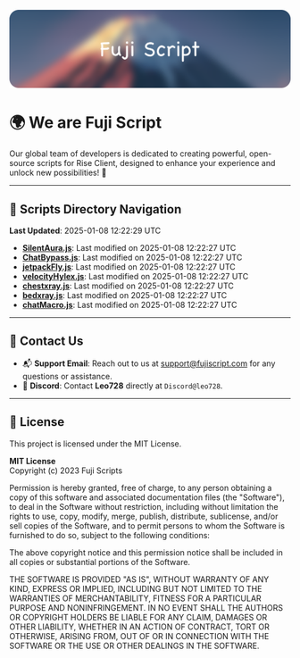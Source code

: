 ![Banner](.github/b.webp)

# 🌍 **We are Fuji Script**

Our global team of developers is dedicated to creating powerful, open-source scripts for Rise Client, designed to enhance your experience and unlock new possibilities! 🌟

---
<!-- SCRIPTS_NAVIGATION_START -->
## 📂 **Scripts Directory Navigation**

**Last Updated**: 2025-01-08 12:22:29 UTC

- **[SilentAura.js](scripts/SilentAura.js)**: Last modified on 2025-01-08 12:22:27 UTC
- **[ChatBypass.js](scripts/ChatBypass.js)**: Last modified on 2025-01-08 12:22:27 UTC
- **[jetpackFly.js](scripts/jetpackFly.js)**: Last modified on 2025-01-08 12:22:27 UTC
- **[velocityHylex.js](scripts/velocityHylex.js)**: Last modified on 2025-01-08 12:22:27 UTC
- **[chestxray.js](scripts/chestxray.js)**: Last modified on 2025-01-08 12:22:27 UTC
- **[bedxray.js](scripts/bedxray.js)**: Last modified on 2025-01-08 12:22:27 UTC
- **[chatMacro.js](scripts/chatMacro.js)**: Last modified on 2025-01-08 12:22:27 UTC

<!-- SCRIPTS_NAVIGATION_END -->

---

## 💬 **Contact Us**  
- 📬 **Support Email**: Reach out to us at [support@fujiscript.com](mailto:support@fujiscript.com) for any questions or assistance.  
- 💬 **Discord**: Contact **Leo728** directly at `Discord@leo728`.

---

## 📜 **License**

This project is licensed under the MIT License.  

**MIT License**  
Copyright (c) 2023 Fuji Scripts  

Permission is hereby granted, free of charge, to any person obtaining a copy of this software and associated documentation files (the "Software"), to deal in the Software without restriction, including without limitation the rights to use, copy, modify, merge, publish, distribute, sublicense, and/or sell copies of the Software, and to permit persons to whom the Software is furnished to do so, subject to the following conditions:  

The above copyright notice and this permission notice shall be included in all copies or substantial portions of the Software.  

THE SOFTWARE IS PROVIDED "AS IS", WITHOUT WARRANTY OF ANY KIND, EXPRESS OR IMPLIED, INCLUDING BUT NOT LIMITED TO THE WARRANTIES OF MERCHANTABILITY, FITNESS FOR A PARTICULAR PURPOSE AND NONINFRINGEMENT. IN NO EVENT SHALL THE AUTHORS OR COPYRIGHT HOLDERS BE LIABLE FOR ANY CLAIM, DAMAGES OR OTHER LIABILITY, WHETHER IN AN ACTION OF CONTRACT, TORT OR OTHERWISE, ARISING FROM, OUT OF OR IN CONNECTION WITH THE SOFTWARE OR THE USE OR OTHER DEALINGS IN THE SOFTWARE.  
